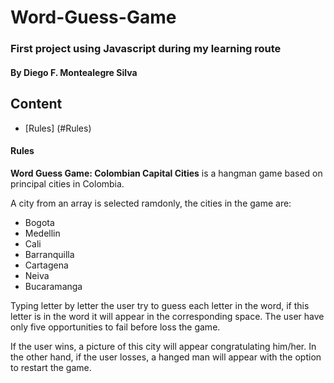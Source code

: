 # Word-Guess-Game
### First project using Javascript during my learning route

#### By **Diego F. Montealegre Silva**

## Content

- [Rules] (#Rules) 

#### Rules

__Word Guess Game: Colombian Capital Cities__ is a hangman game based on principal cities in Colombia. 

A city from an array is selected ramdonly, the cities in the game are:

- Bogota
- Medellin
- Cali
- Barranquilla
- Cartagena
- Neiva
- Bucaramanga

Typing letter by letter the user try to guess each letter in the word, if this letter is in the word it will appear in the corresponding space. The user have only five opportunities to fail before loss the game.

If the user wins, a picture of this city will appear congratulating him/her. In the other hand, if the user losses, a hanged man will appear with the option to restart the game.

